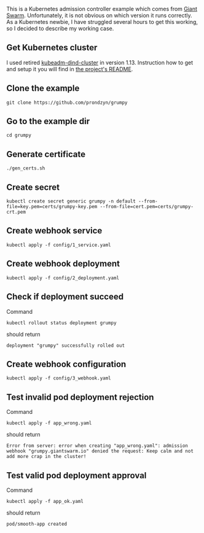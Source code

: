 This is a Kubernetes admission controller example which comes from [Giant Swarm](https://docs.giantswarm.io/guides/creating-your-own-admission-controller/). Unfortunately, it is not obvious on which version it runs correctly. As a Kubernetes newbie, I have struggled several hours to get this working, so I decided to describe my working case.

## Get Kubernetes cluster
I used retired [kubeadm-dind-cluster](https://github.com/kubernetes-retired/kubeadm-dind-cluster) in version 1.13. Instruction how to get and setup it you will find in [the project's README](https://github.com/kubernetes-retired/kubeadm-dind-cluster#using-preconfigured-scripts).

## Clone the example
`git clone https://github.com/prondzyn/grumpy`

## Go to the example dir 
`cd grumpy`

## Generate certificate
`./gen_certs.sh`

## Create secret
`kubectl create secret generic grumpy -n default --from-file=key.pem=certs/grumpy-key.pem --from-file=cert.pem=certs/grumpy-crt.pem`

## Create webhook service
`kubectl apply -f config/1_service.yaml`

## Create webhook deployment
`kubectl apply -f config/2_deployment.yaml`

## Check if deployment succeed
Command

`kubectl rollout status deployment grumpy`

should return 

`deployment "grumpy" successfully rolled out`

## Create webhook configuration
`kubectl apply -f config/3_webhook.yaml`

## Test invalid pod deployment rejection 
Command

`kubectl apply -f app_wrong.yaml` 

should return

`Error from server: error when creating "app_wrong.yaml": admission webhook "grumpy.giantswarm.io" denied the request: Keep calm and not add more crap in the cluster!`

## Test valid pod deployment approval 

Command

`kubectl apply -f app_ok.yaml`

should return

`pod/smooth-app created`
